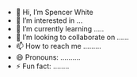 - 👋 Hi, I’m Spencer White
- 👀 I’m interested in ...
- 🌱 I’m currently learning .....
- 💞️ I’m looking to collaborate on ......
- 📫 How to reach me .........
- 😄 Pronouns: ..........
- ⚡ Fun fact: ........

<!---
spiewakute/spiewakute is a ✨ special ✨ repository because its `README.md` (this file) appears on your GitHub profile.
You can click the Preview link to take a look at your changes.
--->
